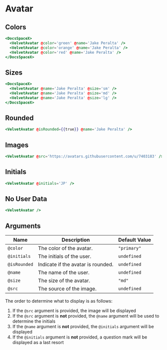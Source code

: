# Avatar

## Colors

```hbs preview-template
<DocsSpaceX>
  <VelvetAvatar @color='green' @name='Jake Peralta' />
  <VelvetAvatar @color='orange' @name='Jake Peralta' />
  <VelvetAvatar @color='red' @name='Jake Peralta' />
</DocsSpaceX>
```

## Sizes

```hbs preview-template
<DocsSpaceX>
  <VelvetAvatar @name='Jake Peralta' @size='sm' />
  <VelvetAvatar @name='Jake Peralta' @size='md' />
  <VelvetAvatar @name='Jake Peralta' @size='lg' />
</DocsSpaceX>
```

## Rounded

```hbs preview-template
<VelvetAvatar @isRounded={{true}} @name='Jake Peralta' />
```

## Images

```hbs preview-template
<VelvetAvatar @src='https://avatars.githubusercontent.com/u/7403183' />
```

## Initials

```hbs preview-template
<VelvetAvatar @initials='JP' />
```

## No User Data

```hbs preview-template
<VelvetAvatar />
```

## Arguments

| Name         | Description                        | Default Value |
| ------------ | ---------------------------------- | ------------- |
| `@color`     | The color of the avatar.           | `"primary"`   |
| `@initials`  | The initials of the user.          | `undefined`   |
| `@isRounded` | Indicate if the avatar is rounded. | `undefined`   |
| `@name`      | The name of the user.              | `undefined`   |
| `@size`      | The size of the avatar.            | `"md"`        |
| `@src`       | The source of the image.           | `undefined`   |

The order to determine what to display is as follows:

1. If the `@src` argument is provided, the image will be displayed
1. If the `@src` argument is **not** provided, the `@name` argument will be used to determine the initials
1. If the `@name` argument is **not** provided, the `@initials` argument will be displayed
1. If the `@initials` argument is **not** provided, a question mark will be displayed as a last resort
